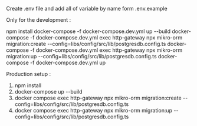 
Create .env file and add all of variable by name form .env.example

Only for the development :

npm install
docker-compose -f docker-compose.dev.yml up --build
docker-compose -f docker-compose.dev.yml exec http-gateway npx mikro-orm migration:create --config=libs/config/src/lib/postgresdb.config.ts
docker-compose -f docker-compose.dev.yml exec http-gateway npx mikro-orm migration:up --config=libs/config/src/lib/postgresdb.config.ts
docker-compose -f docker-compose.dev.yml up

Production setup :


1. npm install
2. docker-compose up --build
3. docker compose exec http-gateway npx mikro-orm migration:create --config=libs/config/src/lib/postgresdb.config.ts
4. docker compose exec http-gateway npx mikro-orm migration:up --config=libs/config/src/lib/postgresdb.config.ts



